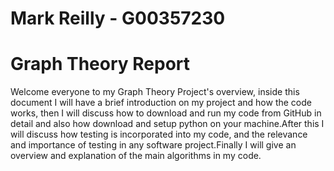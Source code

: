 # Mark Reilly - G00357230

# Graph Theory Report

Welcome everyone to my Graph Theory Project's overview, inside this document I will have a brief introduction on my project and how the code works, then I will discuss how to download and run my code from GitHub in detail and also how download and setup python on your machine.After this I will discuss how testing is incorporated into my code, and the relevance and importance of testing in any software project.Finally I will give an overview and explanation of the main algorithms in my code.
